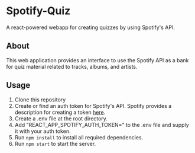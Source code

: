 # Spotify-Quiz
A react-powered webapp for creating quizzes by using Spotify's API.

## About
This web application provides an interface to use the Spotify API as a bank for quiz material related to tracks, albums, and artists.

## Usage
1. Clone this repository
2. Create or find an auth token for Spotify's API. Spotify provides a description for creating a token [here](https://developer.spotify.com/documentation/general/guides/authorization/client-credentials/).
3. Create a .env file at the root directory.
4. Add "REACT_APP_SPOTIFY_AUTH_TOKEN=" to the .env file and supply it with your auth token.
5. Run `npm install` to install all required dependencies.
6. Run `npm start` to start the server.
